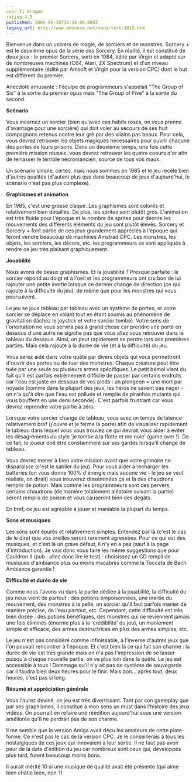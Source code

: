 ```yaml
---
user:Ti Dragon
rating:4.5
published: 2005-06-30T16:28:06.000Z
legacy_url: http://www.emunova.net/veda/test/1015.htm
---
```

Bienvenue dans un univers de magie, de sorciers et de monstres. Sorcery + est le deuxième opus de la série des Sorcery. En réalité, il est constitué de deux jeux : le premier Sorcery, sorti en 1984, édité par Virgin et adapté sur de nombreuses machines (C64, Atari, ZX Spectrum) et d'un niveau supplémentaire (édité par Amsoft et Virgin pour la version CPC) dont le but est différent du premier.  

  

Anecdote amusante : l'équipe de programmeurs s'appelait "The Group of Six" à la sortie du premier opus mais "The Group of Five" à la sortie du second.  

  

  

**Scénario**  

  

Vous incarnez un sorcier (bien qu'avec ces habits roses, on vous prenne d'avantage pour une sorcière) qui doit voler au secours de ses huit compagnons retenus contre leur gré par des vilains pas beaux. Pour cela, vous devrez retrouver les objets magiques nécessaires pour ouvrir chacune des portes de leurs prisons. Dans un deuxième temps, une fois cette première mission réussie, vous devrez retrouver les quatre coeurs d'or afin de terrasser le terrible nécromancien, source de tous vos maux.  

  

Un scénario simple, certes, mais nous sommes en 1985 et le jeu recèle bien d'autres qualités (d'autant plus que dans beaucoup de jeux d'aujourd'hui, le scénario n'est pas plus complexe).  

  

  

**Graphismes et animation**  

  

En 1985, c'est une grosse claque. Les graphismes sont colorés et relativement bien détaillés. De plus, les sprites sont plutôt gros. L'animation est très fluide pour l'époque et le nombre de sprites pour décrire les mouvements des différents éléments du jeu sont plutôt élevés. Sorcery et Sorcery + font partie de ces jeux grandement appréciés à l'époque qui feront vendre beaucoup de machines Amstrad CPC. Les monstres, les objets, les sorciers, les décors, etc. les programmeurs se sont appliqués à rendre ce jeu très plaisant graphiquement.  

  

  

**Jouabilité**  

  

Nous avons de beaux graphismes. Et la jouabilité ? Presque parfaite : le sorcier répond au doigt et à l'oeil et les programmeurs ont cru bon de lui rajouter une petite inertie lorsque ce dernier change de direction (ce qui rajoute à la difficulté du jeu), de même que pour les monstres qui vous poursuivent.  

  

Le jeu se joue tableau par tableau avec un système de portes, et votre sorcier se déplace en volant tout en étant soumis au phénomène de gravitation (lâchez le joystick et votre sorcier tombe). Votre sens de l'orientation ne vous servira pas à grand chose car prendre une porte en dessous d'une autre ne signifie pas que vous allez vous retrouver dans le tableau du dessous. Ainsi, on peut rapidement se perdre lors des premières parties. Mais cela rajoute à la durée de vie (et à la difficulté) du jeu.  

  

Vous serez aidé dans votre quête par divers objets qui vous permettront d'ouvrir des portes ou de tuer des monstres. Chaque créature peut être tuée par une seule ou plusieurs armes spécifiques. Le petit bémol vient du fait qu'il est parfois extrêmement difficile de passer par certains endroits car l'eau est juste en dessous de vos pieds : un plongeon = une mort par noyade (comme dans la plupart des jeux, les héros ne savent pas nager - on n'a qu'à dire que l'eau est polluée et remplie de piranhas mutants qui vous bouffent en une demi seconde). C'est parfois frustrant car vous devrez reprendre votre partie à zéro.  

  

Lorsque votre sorcier change de tableau, vous avez un temps de latence relativement bref (j'ouvre et je ferme la porte) afin de visualiser rapidement le tableau dans lequel vous vous trouvez ce qui devrait vous aider à éviter les désagréments du style 'je tombe à la flotte et me noie' (game over !). De ce fait, le joueur doit être constamment sur ses gardes lorsqu'il change de tableau.  

  

Vous devrez mener à bien votre mission avant que votre grimoire ne disparaisse (c'est le sablier du jeu). Pour vous aider à recharger les batteries (on vous donne 100% d'énergie mais aucune vie - le jeu se veut réaliste, on dirait) vous trouverez disséminées ça et là des chaudrons remplis de potion. Mais comme les programmeurs sont des pervers, certains chaudrons (de manière totalement aléatoire suivant la partie) seront remplis de poison et vous causeront bien des dégâts.  

  

En bref, ce jeu est agréable à jouer et maniable la plupart du temps.  

  

  

**Sons et musiques**  

  

Les sons sont épurés et relativement simples. Entendez par là (c'est le cas de le dire) que vos oreilles seront rarement agressées. Pour ce qui est des musiques, et c'est là un grave défaut, il n'y en a pas (sauf à la page d'introduction). Je vais donc vous faire les même suggestions que pour Cauldron II (pub : allez donc lire le test) : choisissez un CD rempli de musiques d'ambiance plus ou moins macabres comme la Toccata de Bach. Ambiance garantie !  

  

  

**Difficulté et durée de vie**  

  

Comme nous l'avons vu dans la partie dédiée à la jouabilité, la difficulté du jeu nous vient de partout : des potions empoisonnées, une inertie du mouvement, des monstres à la pelle, un sorcier qu'il faut parfois manier de manière précise, de l'eau partout, etc. Cependant, cette difficulté est très bien dosée : des potions bénéfiques, des monstres qui ne reviennent jamais une fois éliminés (énorme plus à la 'crédibilité' du jeu), un maniement simple et efficace, des armes destructrices en plus des armes simples, etc.  

  

Le jeu n'est pas considéré comme infinissable, à l'inverse d'autres jeux que l'on pouvait rencontrer à l'époque. Et c'est bien là ce qui fait son charme : la durée de vie est très grande mais on n'a pas l'impression de se lasser puisqu'à chaque nouvelle partie, on va plus loin dans la quête. Le jeu est accessible à tous ! Dommage qu'il n'y ait pas de système de sauvegarde car il faudra bien deux heures pour le finir. Mais bon... après tout, deux heures, c'est pas si long.  

  

  

**Résumé et appréciation générale**  

  

Vous l'aurez deviné, ce jeu est très divertissant. Tant par son gameplay que par ses graphismes, il constitue à mon sens un must dans l'histoire des jeux vidéos. On pourrait en refaire une réédition aujourd'hui sous une version améliorée qu'il ne perdrait pas de son charme.  

  

Il me semble que la version Amiga avait déçu les amateurs de cette plate-forme. Ce n'est pas le cas de la version CPC. Je le conseillerais à tous les nostalgiques de ces jeux qui innovaient à leur sortie. Il ne faut pas avoir peur de la date d'édition du jeu car nombreux sont ceux qui, développés plus tard, furent beaucoup moins bons.  

  

Il aurait mérité 10 si une musique de qualité avait été présente (qui aime bien châtie bien, non ?)